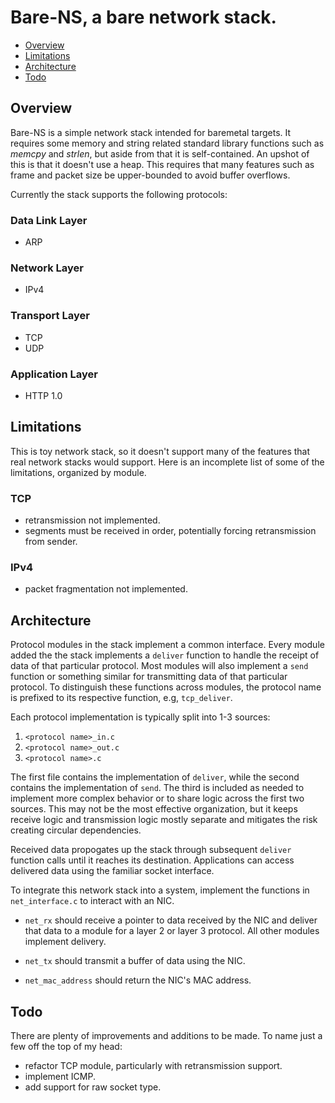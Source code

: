 # Bare-NS, a bare network stack.

- [Overview](#overview)
- [Limitations](#limitations)
- [Architecture](#architecture)
- [Todo](#todo)

## Overview

Bare-NS is a simple network stack intended for baremetal targets. It requires some memory and string related standard library functions such as *memcpy* and *strlen*, but aside from that it is self-contained. An upshot of this is that it doesn't use a heap. This requires that many features such as frame and packet size be upper-bounded to avoid buffer overflows. 

Currently the stack supports the following protocols:

### Data Link Layer
- ARP

### Network Layer
- IPv4

### Transport Layer
- TCP
- UDP

### Application Layer
- HTTP 1.0

## Limitations

This is toy network stack, so it doesn't support many of the features that real network stacks would support. Here is an incomplete list of some of the limitations, organized by module.

### TCP
- retransmission not implemented.
- segments must be received in order, potentially forcing retransmission from sender.

### IPv4
- packet fragmentation not implemented.

## Architecture

Protocol modules in the stack implement a common interface. Every module added the the stack implements a `deliver` function to handle the receipt of data of that particular protocol. Most modules will also implement a `send` function or something similar for transmitting data of that particular protocol. To distinguish these functions across modules, the protocol name is prefixed to its respective function, e.g, `tcp_deliver`.

Each protocol implementation is typically split into 1-3 sources: 

1. `<protocol name>_in.c`
2. `<protocol name>_out.c`
3. `<protocol name>.c`

The first file contains the implementation of `deliver`, while the second contains the implementation of `send`. The third is included as needed to implement more complex behavior or to share logic across the first two sources. This may not be the most effective organization, but it keeps receive logic and transmission logic mostly separate and mitigates the risk creating circular dependencies.

Received data propogates up the stack through subsequent `deliver` function calls until it reaches its destination. Applications can access delivered data using the familiar socket interface.

To integrate this network stack into a system, implement the functions in `net_interface.c` to interact with an NIC.

- `net_rx` should receive a pointer to data received by the NIC and deliver that data to a module for a layer 2 or layer 3 protocol. All other modules implement delivery.

- `net_tx` should transmit a buffer of data using the NIC.

- `net_mac_address` should return the NIC's MAC address.


## Todo

There are plenty of improvements and additions to be made. To name just a few off the top of my head:

- refactor TCP module, particularly with retransmission support.
- implement ICMP.
- add support for raw socket type.


